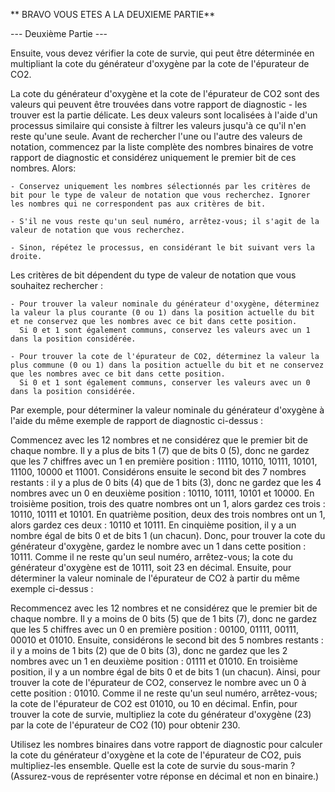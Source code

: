 ** BRAVO VOUS ETES A LA DEUXIEME PARTIE**


--- Deuxième Partie ---

Ensuite, vous devez vérifier la cote de survie, qui peut être déterminée en multipliant la cote du générateur d'oxygène par la cote de l'épurateur de CO2.

La cote du générateur d'oxygène et la cote de l'épurateur de CO2 sont des valeurs qui peuvent être trouvées dans votre rapport de diagnostic - les trouver est la partie délicate. 
Les deux valeurs sont localisées à l'aide d'un processus similaire qui consiste à filtrer les valeurs jusqu'à ce qu'il n'en reste qu'une seule. Avant de rechercher l'une ou l'autre des valeurs de notation, 
commencez par la liste complète des nombres binaires de votre rapport de diagnostic et considérez uniquement le premier bit de ces nombres. Alors:

    - Conservez uniquement les nombres sélectionnés par les critères de bit pour le type de valeur de notation que vous recherchez. Ignorer les nombres qui ne correspondent pas aux critères de bit.
    
    - S'il ne vous reste qu'un seul numéro, arrêtez-vous; il s'agit de la valeur de notation que vous recherchez.
    
    - Sinon, répétez le processus, en considérant le bit suivant vers la droite.

Les critères de bit dépendent du type de valeur de notation que vous souhaitez rechercher :

    - Pour trouver la valeur nominale du générateur d'oxygène, déterminez la valeur la plus courante (0 ou 1) dans la position actuelle du bit et ne conservez que les nombres avec ce bit dans cette position. 
      Si 0 et 1 sont également communs, conservez les valeurs avec un 1 dans la position considérée.

    - Pour trouver la cote de l'épurateur de CO2, déterminez la valeur la plus commune (0 ou 1) dans la position actuelle du bit et ne conservez que les nombres avec ce bit dans cette position. 
      Si 0 et 1 sont également communs, conserver les valeurs avec un 0 dans la position considérée.

Par exemple, pour déterminer la valeur nominale du générateur d'oxygène à l'aide du même exemple de rapport de diagnostic ci-dessus :

Commencez avec les 12 nombres et ne considérez que le premier bit de chaque nombre. Il y a plus de bits 1 (7) que de bits 0 (5), donc ne gardez que les 7 chiffres avec un 1 en première position : 
11110, 10110, 10111, 10101, 11100, 10000 et 11001.
Considérons ensuite le second bit des 7 nombres restants : il y a plus de 0 bits (4) que de 1 bits (3), donc ne gardez que les 4 nombres avec un 0 en deuxième position : 10110, 10111, 10101 et 10000.
En troisième position, trois des quatre nombres ont un 1, alors gardez ces trois : 10110, 10111 et 10101.
En quatrième position, deux des trois nombres ont un 1, alors gardez ces deux : 10110 et 10111.
En cinquième position, il y a un nombre égal de bits 0 et de bits 1 (un chacun). Donc, pour trouver la cote du générateur d'oxygène, gardez le nombre avec un 1 dans cette position : 10111.
Comme il ne reste qu'un seul numéro, arrêtez-vous; la cote du générateur d'oxygène est de 10111, soit 23 en décimal.
Ensuite, pour déterminer la valeur nominale de l'épurateur de CO2 à partir du même exemple ci-dessus :

Recommencez avec les 12 nombres et ne considérez que le premier bit de chaque nombre. Il y a moins de 0 bits (5) que de 1 bits (7), donc ne gardez que les 5 chiffres avec un 0 en première position : 
00100, 01111, 00111, 00010 et 01010.
Ensuite, considérons le second bit des 5 nombres restants : il y a moins de 1 bits (2) que de 0 bits (3), donc ne gardez que les 2 nombres avec un 1 en deuxième position : 01111 et 01010.
En troisième position, il y a un nombre égal de bits 0 et de bits 1 (un chacun). Ainsi, pour trouver la cote de l'épurateur de CO2, conservez le nombre avec un 0 à cette position : 01010.
Comme il ne reste qu'un seul numéro, arrêtez-vous; la cote de l'épurateur de CO2 est 01010, ou 10 en décimal.
Enfin, pour trouver la cote de survie, multipliez la cote du générateur d'oxygène (23) par la cote de l'épurateur de CO2 (10) pour obtenir 230.

Utilisez les nombres binaires dans votre rapport de diagnostic pour calculer la cote du générateur d'oxygène et la cote de l'épurateur de CO2, puis multipliez-les ensemble. Quelle est la cote de survie du sous-marin ? (Assurez-vous de représenter votre réponse en décimal et non en binaire.)
